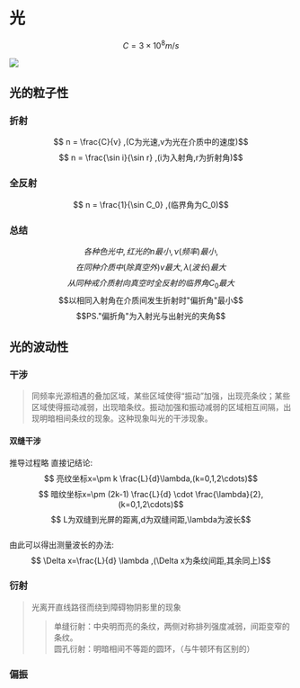 # 光
$$ C=3\times10^8 m/s$$

![](http://latex.codecogs.com/gif.latex?\\C=3\times10^8m/s})
## 光的粒子性

### 折射
$$ n = \frac{C}{v} ,(C为光速,v为光在介质中的速度)$$
$$ n = \frac{\sin i}{\sin r} ,(i为入射角,r为折射角)$$

### 全反射
$$ n = \frac{1}{\sin C_0} ,(临界角为C_0)$$

### 总结
$$各种色光中,红光的n最小,\nu (频率)最小,$$
$$在同种介质中(除真空外)v最大,\lambda (波长)最大$$
$$从同种戒介质射向真空时全反射的临界角C_0最大$$
$$以相同入射角在介质间发生折射时"偏折角"最小$$
$$PS."偏折角"为入射光与出射光的夹角$$


## 光的波动性

### 干涉
> 同频率光源相遇的叠加区域，某些区域使得“振动”加强，出现亮条纹；某些区域使得振动减弱，出现暗条纹。振动加强和振动减弱的区域相互间隔，出现明暗相间条纹的现象。这种现象叫光的干涉现象。 

#### 双缝干涉

推导过程略 直接记结论:
$$ 亮纹坐标x=\pm k \frac{L}{d}\lambda,(k=0,1,2\cdots)$$
$$ 暗纹坐标x=\pm (2k-1) \frac{L}{d} \cdot \frac{\lambda}{2},(k=0,1,2\cdots)$$
$$ L为双缝到光屏的距离,d为双缝间距,\lambda为波长$$
\
由此可以得出测量波长的办法:
$$ \Delta x=\frac{L}{d} \lambda ,(\Delta x为条纹间距,其余同上)$$


### 衍射
> 光离开直线路径而绕到障碍物阴影里的现象
>> 单缝衍射：中央明而亮的条纹，两侧对称排列强度减弱，间距变窄的条纹。\
>> 圆孔衍射：明暗相间不等距的圆环，（与牛顿环有区别的）

### 偏振
